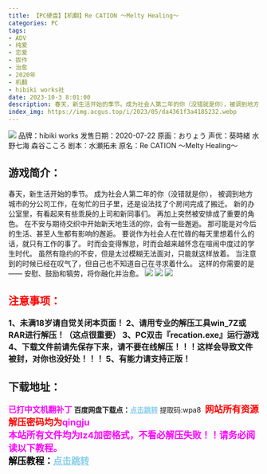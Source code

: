 ```yaml
---
title: 【PC硬盘】【机翻】Re CATION ～Melty Healing～
categories: PC
tags:
- ADV
- 纯爱
- 恋爱
- 拔作
- 治愈
- 2020年
- 机翻
- hibiki works社
date: 2023-10-3 8:01:00
description: 春天，新生活开始的季节。成为社会人第二年的你（没错就是你），被调到地方城市的分公司工作，在匆忙的日子里，还是设法找了个房间完成了搬迁。新的办公室里，有看起来有些乖戾的上司和新同事们。再加上突然被安排成了重要的角色。在不安与期待交织中开始新天地生活的你，会有一些邂逅。那可能是对今后的生活、甚至人生都有影响的邂逅。要说作为社会人在忙碌的每天里想着什么的话，就只有工作的事了。
index_img: https://img.acgus.top/i/2023/05/da4361f3a4185232.webp
---
```

![](https://img.acgus.top/i/2023/05/da4361f3a4185232.webp)
品牌：hibiki works
发售日期：2020-07-22
原画：おりょう
声优：葵時緒 水野七海 森谷こころ
剧本：水瀬拓未
原名：Re CATION ～Melty Healing～

## 游戏简介：
春天，新生活开始的季节。
成为社会人第二年的你（没错就是你），
被调到地方城市的分公司工作，在匆忙的日子里，还是设法找了个房间完成了搬迁。
新的办公室里，有看起来有些乖戾的上司和新同事们。
再加上突然被安排成了重要的角色。
在不安与期待交织中开始新天地生活的你，会有一些邂逅。
那可能是对今后的生活、甚至人生都有影响的邂逅。
要说作为社会人在忙碌的每天里想着什么的话，就只有工作的事了。
时而会变得懈怠，时而会越来越怀念在喧闹中度过的学生时代。
虽然有隐约的不安，但是太过模糊无法面对，只能就这样放着。
当注意到的时候已经在叹气了，但自己也不知道自己在寻求着什么。
这样的你需要的是——
安慰、鼓励和犒劳，将你融化并治愈。
![](https://img.acgus.top/i/2023/05/b84f4482f9185247.webp)
![](https://img.acgus.top/i/2023/05/8656d580ae185242.webp)
![](https://img.acgus.top/i/2023/05/fc1910a079185237.webp)




## <font color=#FF0000 >注意事项：</font>
<font size=3><b>1、未满18岁请自觉关闭本页面！
2、请用专业的解压工具win_7Z或RAR进行解压！（这点很重要）
3、PC双击『recation.exe』运行游戏
4、下载文件前请先保存下来，请不要在线解压！！！这样会导致文件被封，对你也没好处！！！
5、有能力请支持正版！</b></font>

## 下载地址：
<font color=#FF00FF size=3>**已打中文机翻补丁**</font>
<b>百度网盘下载点：</b><a href="https://pan.baidu.com/s/1HsKSgH6Tq3zRa8d6-acLEw?pwd=wpa8" style="color: #87CEEB;"><b>点击跳转</b></a> 提取码:wpa8
<a style="padding: 0" href="https://post.qingju.org/AD/"><img style="max-width:100%" src="https://img.acgus.top/i/2024/07/478f689b8021d8d499ab43d21acf137a.gif" alt=""></a>
<b><font color=#FF0000 size=4>网站所有资源解压密码均为</b></font><b><font color=#FF00FF size=4>qingju</font><font color=#FF0000 ></font></b><br><b><font color=#FF00FF size=4>本站所有文件均为lz4加密格式，不看必解压失败！！请务必阅读以下教程。</b></font><br><b><font color=#000 size=4>解压教程：</b><a href="https://post.qingju.org/tutorial/000/" style="color: #87CEEB;"><b>点击跳转</b></a>
